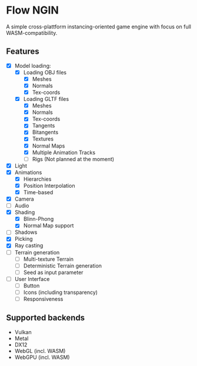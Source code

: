# Flow NGIN

A simple cross-plattform instancing-oriented game engine with focus on full WASM-compatibility.

## Features

- [x] Model loading:
  - [x] Loading OBJ files
    - [x] Meshes
    - [x] Normals
    - [x] Tex-coords
  - [x] Loading GLTF files
    - [x] Meshes
    - [x] Normals
    - [x] Tex-coords
    - [x] Tangents
    - [x] Bitangents
    - [x] Textures
    - [x] Normal Maps
    - [x] Multiple Animation Tracks
    - [ ] Rigs (Not planned at the moment)
- [x] Light
- [x] Animations
  - [x] Hierarchies
  - [x] Position Interpolation
  - [x] Time-based
- [x] Camera
- [ ] Audio
- [x] Shading
  - [x] Blinn-Phong
  - [x] Normal Map support
- [ ] Shadows
- [x] Picking 
- [x] Ray casting
- [ ] Terrain generation
  - [ ] Multi-texture Terrain
  - [ ] Deterministic Terrain generation
  - [ ] Seed as input parameter
- [ ] User Interface
  - [ ] Button
  - [ ] Icons (including transparency)
  - [ ] Responsiveness

## Supported backends

+ Vulkan
+ Metal
+ DX12
+ WebGL (incl. WASM)
+ WebGPU (incl. WASM)
